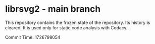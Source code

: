 # librsvg2 - main branch

This repository contains the frozen state of the repository.
Its history is cleared. It is used only for static code
analysis with Codacy.

Commit Time: 1726798054